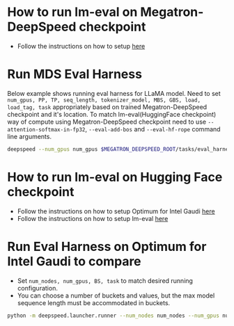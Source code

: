 # How to run lm-eval on Megatron-DeepSpeed checkpoint
* Follow the instructions on how to setup [here](../../README.md#setup)

# Run MDS Eval Harness

Below example shows running eval harness for LLaMA model.
Need to set `num_gpus, PP, TP, seq_length, tokenizer_model, MBS, GBS, load, load_tag, task` appropriately based on trained Megatron-DeepSpeed checkpoint and it's location. To match lm-eval(HuggingFace checkpoint) way of compute using Megatron-DeepSpeed checkpoint need to use `--attention-softmax-in-fp32`, `--eval-add-bos` and `--eval-hf-rope` command line arguments.

```bash
deepspeed --num_gpus num_gpus $MEGATRON_DEEPSPEED_ROOT/tasks/eval_harness/evaluate.py --pipeline-model-parallel-size PP --tensor-model-parallel-size TP --seq-length seq_length --tokenizer-model /path/to/tokenizer.model --micro-batch-size MBS --global-batch-size GBS --no-load-optim --no-load-rng --no-gradient-accumulation-fusion --bf16 --deepspeed --load /path/to/checkpoint --load-tag /path/to/folder/in/checkpoint/location --inference --eval_fp32 --adaptive_seq_len --use-fused-sdpa 0 --eval-add-bos --task_list task
```

# How to run lm-eval on Hugging Face checkpoint
* Follow the instructions on how to setup Optimum for Intel Gaudi [here](https://github.com/huggingface/optimum-habana/tree/main?tab=readme-ov-file#gaudi-setup)
* Follow the instructions on how to setup lm-eval [here](https://github.com/huggingface/optimum-habana/tree/main/examples/text-generation#lm-eval-requirements)

# Run Eval Harness on Optimum for Intel Gaudi to compare
* Set `num_nodes, num_gpus, BS, task` to match desired running configuration.
* You can choose a number of buckets and values, but the max model sequence length must be accommodated in buckets.

```bash
python -m deepspeed.launcher.runner --num_nodes num_nodes --num_gpus num_gpus --no_local_rank examples/text-generation/run_lm_eval.py --model_name_or_path /path/to/converted/model --batch_size BS --tasks task -o results.txt --warmup 0 --buckets 16 32 64 128 max_model_sequence_length
```
